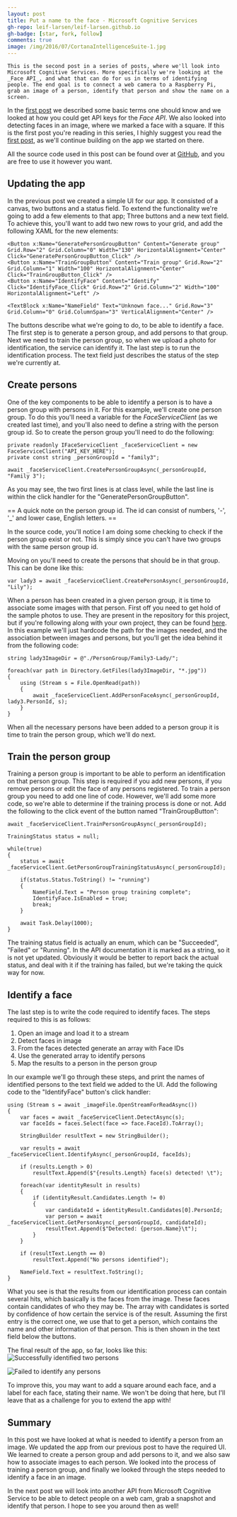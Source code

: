 ```yaml
---
layout: post
title: Put a name to the face - Microsoft Cognitive Services
gh-repo: leif-larsen/leif-larsen.github.io
gh-badge: [star, fork, follow]
comments: true
image: /img/2016/07/CortanaIntelligenceSuite-1.jpg
---
```

    
    This is the second post in a series of posts, where we'll look into Microsoft Cognitive Services. More specifically we're looking at the _Face API_, and what that can do for us in terms of identifying people. The end goal is to connect a web camera to a Raspberry Pi, grab an image of a person, identify that person and show the name on a screen.

In the <a href="http://blog.leiflarsen.org/getting-started-with-microsoft-cognitive-services-face-api/" target="_blank">first post</a> we described some basic terms one should know and we looked at how you could get API keys for the _Face API_. We also looked into detecting faces in an image, where we marked a face with a square. If this is the first post you're reading in this series, I highly suggest you read the <a href="http://blog.leiflarsen.org/getting-started-with-microsoft-cognitive-services-face-api/" target="_blank">first post</a>, as we'll continue building on the app we started on there.

All the source code used in this post can be found over at <a href="https://github.com/leif-larsen/CogServiceFaceTest" target="_blank">GitHub</a>, and you are free to use it however you want.

## Updating the app
In the previous post we created a simple UI for our app. It consisted of a canvas, two buttons and a status field. To extend the functionality we're going to add a few elements to that app; Three buttons and a new text field. To achieve this, you'll want to add two new rows to your grid, and add the following XAML for the new elements:

```language-csharp
<Button x:Name="GeneratePersonGroupButton" Content="Generate group" Grid.Row="2" Grid.Column="0" Width="130" HorizontalAlignment="Center" Click="GeneratePersonGroupButton_Click" />
<Button x:Name="TrainGroupButton" Content="Train group" Grid.Row="2" Grid.Column="1" Width="100" HorizontalAlignment="Center" Click="TrainGroupButton_Click" />
<Button x:Name="IdentifyFace" Content="Identify" Click="IdentifyFace_Click" Grid.Row="2" Grid.Column="2" Width="100" HorizontalAlignment="Left" />
        
<TextBlock x:Name="NameField" Text="Unknown face..." Grid.Row="3" Grid.Column="0" Grid.ColumnSpan="3" VerticalAlignment="Center" />
``` 
The buttons describe what we're going to do, to be able to identify a face. The first step is to generate a person group, and add persons to that group. Next we need to train the person group, so when we upload a photo for identification, the service can identify it. The last step is to run the identification process. The text field just describes the status of the step we're currently at.

## Create persons
One of the key components to be able to identify a person is to have a person group with persons in it. For this example, we'll create one person group. To do this you'll need a variable for the _FaceServiceClient_ (as we created last time), and you'll also need to define a string with the person group id. So to create the person group you'll need to do the following:
```language-csharp
private readonly IFaceServiceClient _faceServiceClient = new FaceServiceClient("API_KEY_HERE");
private const string _personGroupId = "family3";

await _faceServiceClient.CreatePersonGroupAsync(_personGroupId, "Family 3");
```
As you may see, the two first lines is at class level, while the last line is within the click handler for the "GeneratePersonGroupButton". 

== A quick note on the person group id. The id can consist of numbers, '-', '_' and lower case, English letters. ==

In the source code, you'll notice I am doing some checking to check if the person group exist or not. This is simply since you can't have two groups with the same person group id.

Moving on you'll need to create the persons that should be in that group. This can be done like this:
```langauge-csharp
var lady3 = await _faceServiceClient.CreatePersonAsync(_personGroupId, "Lily");
```

When a person has been created in a given person group, it is time to associate some images with that person. First off you need to get hold of the sample photos to use. They are present in the repository for this project, but if you're following along with your own project, they can be found <a href="https://github.com/Microsoft/Cognitive-Face-Windows/tree/master/Data" target="_blank">here</a>. In this example we'll just hardcode the path for the images needed, and the association between images and persons, but you'll get the idea behind it from the following code:
```language-csharp
string lady3ImageDir = @"./PersonGroup/Family3-Lady/";

foreach(var path in Directory.GetFiles(lady3ImageDir, "*.jpg"))
{
    using (Stream s = File.OpenRead(path))
    {
        await _faceServiceClient.AddPersonFaceAsync(_personGroupId, lady3.PersonId, s);
    }
}
``` 

When all the necessary persons have been added to a person group it is time to train the person group, which we'll do next.

## Train the person group
Training a person group is important to be able to perform an identification on that person group. This step is required if you add new persons, if you remove persons or edit the face of any persons registered. To train a person group you need to add one line of code. However, we'll add some more code, so we're able to determine if the training process is done or not. Add the following to the click event of the button named "TrainGroupButton":
```language-csharp
await _faceServiceClient.TrainPersonGroupAsync(_personGroupId);

TrainingStatus status = null;

while(true)
{
    status = await _faceServiceClient.GetPersonGroupTrainingStatusAsync(_personGroupId);
    
    if(status.Status.ToString() != "running")
    {
        NameField.Text = "Person group training complete";
        IdentifyFace.IsEnabled = true;
        break;
    }

    await Task.Delay(1000);
}
```

The training status field is actually an enum, which can be "Succeeded", "Failed" or "Running". In the API documentation it is marked as a string, so it is not yet updated. Obviously it would be better to report back the actual status, and deal with it if the training has failed, but we're taking the quick way for now.

## Identify a face
The last step is to write the code required to identify faces. The steps required to this is as follows:
1. Open an image and load it to a stream
2. Detect faces in image
3. From the faces detected generate an array with Face IDs
4. Use the generated array to identify persons
5. Map the results to a person in the person group

In our example we'll go through these steps, and print the names of identified persons to the text field we added to the UI. Add the following code to the "IdentifyFace" button's click handler:
```language-csharp
using (Stream s = await _imageFile.OpenStreamForReadAsync())
{
    var faces = await _faceServiceClient.DetectAsync(s);
    var faceIds = faces.Select(face => face.FaceId).ToArray();

    StringBuilder resultText = new StringBuilder();

    var results = await _faceServiceClient.IdentifyAsync(_personGroupId, faceIds);

    if (results.Length > 0)
        resultText.Append($"{results.Length} face(s) detected! \t");

    foreach(var identityResult in results)
    {
        if (identityResult.Candidates.Length != 0)
        { 
            var candidateId = identityResult.Candidates[0].PersonId; 
            var person = await _faceServiceClient.GetPersonAsync(_personGroupId, candidateId);
            resultText.Append($"Detected: {person.Name}\t");
        }
    }

    if (resultText.Length == 0)
        resultText.Append("No persons identified");

    NameField.Text = resultText.ToString();
}
``` 
What you see is that the results from our identification process can contain several hits, which basically is the faces from the image. These faces contain candidates of who they may be. The array with candidates is sorted by confidence of how certain the service is of the result. Assuming the first entry is the correct one, we use that to get a person, which contains the name and other information of that person. This is then shown in the text field below the buttons.

The final result of the app, so far, looks like this:
![Successfully identified two persons](/img/2016/07/IdentifiedPersons.PNG)

![Failed to identify any persons](/img/2016/07/NoIdentifiedPersons.PNG)

To improve this, you may want to add a square around each face, and a label for each face, stating their name. We won't be doing that here, but I'll leave that as a challenge for you to extend the app with!

## Summary
In this post we have looked at what is needed to identify a person from an image. We updated the app from our previous post to have the required UI. We learned to create a person group and add persons to it, and we also saw how to associate images to each person. We looked into the process of training a person group, and finally we looked through the steps needed to identify a face in an image.

In the next post we will look into another API from Microsoft Cognitive Service to be able to detect people on a web cam, grab a snapshot and identify that person. I hope to see you around then as well! 